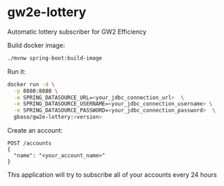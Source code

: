 # gw2e-lottery
Automatic lottery subscriber for GW2 Efficiency

Build docker image:

```sh
./mvnw spring-boot:build-image
```

Run it:

```sh
docker run -d \
  -p 8080:8080 \
  -e SPRING_DATASOURCE_URL=<your_jdbc_connection_url>  \
  -e SPRING_DATASOURCE_USERNAME=<your_jdbc_connection_username> \
  -e SPRING_DATASOURCE_PASSWORD=<your_jdbc_connection_password>  \
  gbaso/gw2e-lottery:<version>
```

Create an account:

```http
POST /accounts
{
  "name": "<your_account_name>"
}
```

This application will try to subscribe all of your accounts every 24 hours
